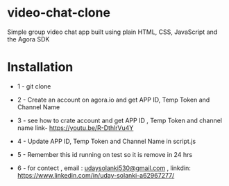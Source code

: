 # video-chat-clone
Simple group video chat app built using plain HTML, CSS, JavaScript and the Agora SDK

# Installation
* 1 -  git clone

* 2 - Create an account on agora.io and get APP ID, Temp Token and Channel Name

* 3 - see how to crate account and get APP ID , Temp Token and channel name link- https://youtu.be/R-DthlrVu4Y


* 4 - Update APP ID, Temp Token and Channel Name in script.js  

* 5 - Remember this id running on test so it is remove in 24 hrs

* 6 - for contect , email : udaysolanki530@gmail.com , linkdin: https://www.linkedin.com/in/uday-solanki-a62967277/

  
